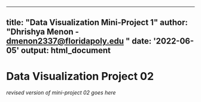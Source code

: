 
---
title: "Data Visualization Mini-Project 1"
author: "Dhrishya Menon - dmenon2337@floridapoly.edu "
date: '2022-06-05'
output: html_document
---


# Data Visualization Project 02

_revised version of mini-project 02 goes here_
